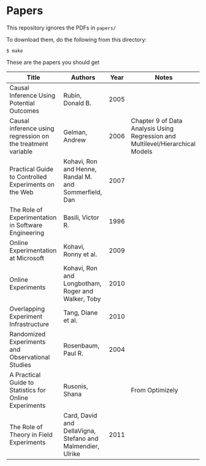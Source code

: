# Papers

This repository ignores the PDFs in `papers/`

To download them, do the following from this directory:

```
$ make
```

These are the papers you should get

| Title | Authors | Year | Notes | 
| ----- | ------- | ---- | ----- |
| Causal Inference Using Potential Outcomes | Rubin, Donald B. | 2005 | |
| Causal inference using regression on the treatment variable | Gelman, Andrew | 2006 | Chapter 9 of Data Analysis Using Regression and Multilevel/Hierarchical Models | 
| Practical Guide to Controlled Experiments on the Web | Kohavi, Ron and Henne, Randal M. and Sommerfield, Dan | 2007 | |
| The Role of Experimentation in Software Engineering | Basili, Victor R. | 1996 | |
| Online Experimentation at Microsoft | Kohavi, Ronny et al. | 2009 | |
| Online Experiments | Kohavi, Ron and Longbotham, Roger and Walker, Toby | 2010 | |
| Overlapping Experiment Infrastructure | Tang, Diane et al. | 2010 | |
| Randomized Experiments and Observational Studies | Rosenbaum, Paul R. | 2004 | |
| A Practical Guide to Statistics for Online Experiments | Rusonis, Shana | | From Optimizely |
| The Role of Theory in Field Experiments | Card, David and DellaVigna, Stefano and Malmendier, Ulrike | 2011 | |
